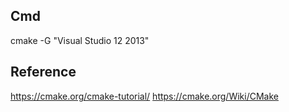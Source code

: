 
## Cmd
cmake -G "Visual Studio 12 2013"


## Reference
https://cmake.org/cmake-tutorial/
https://cmake.org/Wiki/CMake